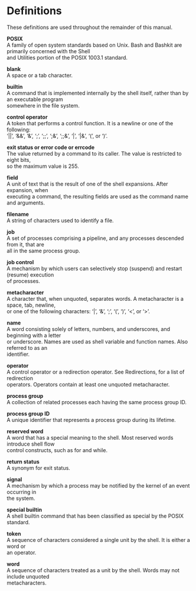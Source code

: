 # Definitions
These definitions are used throughout the remainder of this manual.

**POSIX** \
A family of open system standards based on Unix. Bash and Bashkit are primarily concerned with the Shell\
and Utilities portion of the POSIX 1003.1 standard.

**blank** \
A space or a tab character.

**builtin** \
A command that is implemented internally by the shell itself, rather than by an executable program \
somewhere in the file system.

**control operator** \
A token that performs a control function. It is a newline or one of the following: \
‘||’, ‘&&’, ‘&’, ‘;’, ‘;;’, ‘;&’, ‘;;&’, ‘|’, ‘|&’, ‘(’, or ‘)’.

**exit status or error code or errcode** \
The value returned by a command to its caller. The value is restricted to eight bits, \
so the maximum value is 255.

**field** \
A unit of text that is the result of one of the shell expansions. After expansion, when \
executing a command, the resulting fields are used as the command name and arguments.

**filename** \
A string of characters used to identify a file.

**job** \
A set of processes comprising a pipeline, and any processes descended from it, that are \
all in the same process group.

**job control** \
A mechanism by which users can selectively stop (suspend) and restart (resume) execution \
of processes.

**metacharacter** \
A character that, when unquoted, separates words. A metacharacter is a space, tab, newline, \
or one of the following characters: ‘|’, ‘&’, ‘;’, ‘(’, ‘)’, ‘<’, or ‘>’.

**name** \
A word consisting solely of letters, numbers, and underscores, and beginning with a letter \
or underscore. Names are used as shell variable and function names. Also referred to as an \
identifier.

**operator** \
A control operator or a redirection operator. See Redirections, for a list of redirection \
operators. Operators contain at least one unquoted metacharacter.

**process group** \
A collection of related processes each having the same process group ID.

**process group ID** \
A unique identifier that represents a process group during its lifetime.

**reserved word** \
A word that has a special meaning to the shell. Most reserved words introduce shell flow \
control constructs, such as for and while.

**return status** \
A synonym for exit status.

**signal** \
A mechanism by which a process may be notified by the kernel of an event occurring in \
the system.

**special builtin** \
A shell builtin command that has been classified as special by the POSIX standard.

**token** \
A sequence of characters considered a single unit by the shell. It is either a word or \
an operator.

**word** \
A sequence of characters treated as a unit by the shell. Words may not include unquoted \
metacharacters.
